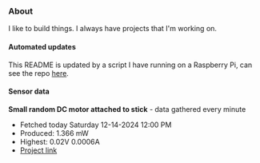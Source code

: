 ### About
I like to build things. I always have projects that I'm working on.

#### Automated updates
This README is updated by a script I have running on a Raspberry Pi, can see the repo [here](https://github.com/jdc-cunningham/raspi-git-repo-updater).

#### Sensor data


**Small random DC motor attached to stick** - data gathered every minute
- Fetched today Saturday 12-14-2024 12:00 PM
- Produced: 1.366 mW
- Highest: 0.02V 0.0006A
- [Project link](https://github.com/jdc-cunningham/turbine-raspi)